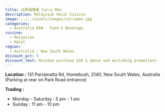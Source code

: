 ```yaml
---
title: 北馬咖喱面 Curry Mee
description: Malaysian Halal Cuisine
image: ../../assets/images/currymee.jpg
categories:
  - Australia NSW - Food & Beverage
cuisine:
  - Malaysian
  - Halal
region:
  - Australia - New South Wales
discount_pct: 5
discount_text: Minimum purchase $20 & above and excluding promotions
---
```

**Location :** 131 Parramatta Rd, Homebush, 2140, New South Wales, Australia\
(Parking at rear on Park Road entrance)

**Trading :**

* Monday - Saturday : 5 pm - 1 am
* Sunday : 11 am - 10 pm
